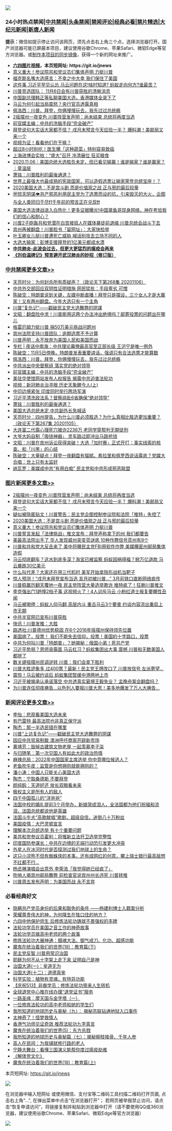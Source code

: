 ![](https://raw.githubusercontent.com/fqnews/bnews/master/64photo/fqnews-qr.jpg)

<div id="tt">
<h3>24小时热点禁闻|<a href="#%E4%B8%AD%E5%85%B1%E7%A6%81%E9%97%BB%E6%9B%B4%E5%A4%9A%E6%96%87%E7%AB%A0">中共禁闻</a>|<a href="#%E5%9B%BE%E7%89%87%E6%96%B0%E9%97%BB%E6%9B%B4%E5%A4%9A%E6%96%87%E7%AB%A0">头条禁闻</a>|<a href="#%E6%96%B0%E9%97%BB%E8%AF%84%E8%AE%BA%E6%9B%B4%E5%A4%9A%E6%96%87%E7%AB%A0">禁闻评论|<a href="#%E5%BF%85%E7%9C%8B%E7%BB%8F%E5%85%B8%E5%A5%BD%E6%96%87">经典必看|<a href="/video.md#%E7%A6%81%E7%89%87%E7%B2%BE%E9%80%89">禁片精选</a>|<a href="https://github.com/fqnews/djy/blob/master/gb/nf1351518.md#1">大纪元新闻</a>|<a href="https://github.com/fqnews/ntdtv/blob/master/gb/prog204.md#1">新唐人新闻</a></h3>
<div><b>提示：</b>微信如提示停止访问该网页，须先点击右上角三个点，选择浏览器打开。国产浏览器可能已屏蔽本项目，建议使用谷歌Chrome、苹果Safari、微软Edge等官方浏览器。或<a href="https://github.com/fqnews/bnews/blob/master/%E5%88%B6%E4%BD%9Cgit%E7%A6%81%E9%97%BB%E9%95%9C%E5%83%8F.md">制作本项目的同步镜像</a>，获得一个新的网址来推广。</div>
<ul>
<li><b><a href="http://d1.bdrive.tk/64.mp4" target="_blank">六四图片视频</a>，本页短网址: https://git.io/jnews</b></li>
<li><a href="/topimagenews/20201106/1426741.md">意义重大！参议院共和党议员们集体声明 力挺川普</a></li>
<li><a href="/cnnews/20201106/1426781.md">福克斯名嘴大选感言：不幸之中大幸 我们保住了美国</a></li>
<li><a href="/cnnews/20201106/1426865.md">这件事 习近平罕见认怂 马云问题在这!啥时知道? 蚂蚁走向何方?谁最苦？</a></li>
<li><a href="/cnnews/20201106/1426770.md">川普竞选团队： 11月6日会有川普获胜的清晰消息</a></li>
<li><a href="/baitai/20201106/1426970.md">中国副总理韩正等私聊美国大选，香港媒体全录下了</a></li>
<li><a href="/headline/20201107/1427060.md">马云为何引起当局震怒？央行官员透露真相</a></li>
<li><a href="/cbnews/20201106/1426895.md">佩洛西：川普、拜登，你俩慢慢玩去，我先过过总统瘾</a></li>
<li><a href="/topimagenews/20201107/1427050.md">2摇摆州一夜变色 川普阵营发声明：尚未结束 总统将再度当选</a></li>
<li><a href="/cbnews/20201106/1426885.md">前官媒主编：中共的洗脑手段“完全破产”</a></li>
<li><a href="/topimagenews/20201107/1427028.md">拜登说句大实话大家都不信？ 戌月末预言今天应验一半？ 爆料潮！美邮局又来一个</a></li>
<li><a href="/cnnews/20201106/1426810.md">视频为证！看看他们在干嘛？</a></li>
<li><a href="/health/20201106/1426797.md">超过8小时别吃！医生曝「这种蔬菜」特别容易致癌</a></li>
<li><a href="/cnnews/20201107/1427112.md">上海进博会实拍：“盛大”召开 冷清展位 狂买粮食</a></li>
<li><a href="/taiwannews/20201106/1426908.md">2020.11.06｜美国总统大选胜负未定，但已看见输赢！谁是输家？谁是赢家？｜童温层</a></li>
<li><a href="/cbnews/20201106/1426765.md">萧铭：川普胜利的最後通道？</a></li>
<li><a href="/baitai/20201106/1426803.md">世界上最强大也最成熟的宪政国家，可以造假选票让输家荣登总统宝座！？</a></li>
<li><a href="/topimagenews/20201106/1426787.md">2020美国大选：不是宫斗剧 而是价值观之战 正与邪的最后较量</a></li>
<li><a href="/bannedvideo/20201106/1426846.md">🈲惊天阴谋👁️共产邪恶利用民主党为了选票而设的坑，引来毁灭的大火，企图与全人类同归于尽❗1千年前的预言正在兑现❗❗</a></li>
<li><a href="/bannedvideo/20201106/1426811.md">美国大选法律战进入白热化！更多证据曝光!中国章鱼哥现身网络，神在考验我们的信心和耐心？</a></li>
<li><a href="/cnnews/20201106/1426750.md">川普2子砲轰共和党潜在白宫接班人在媒体暴徒前退缩 川普总统会战斗下去</a></li>
<li><a href="/cnnews/20201107/1427012.md">宾州再被翻盘！川普脸书「留网址」：大家快检举</a></li>
<li><a href="/cnnews/20201107/1427104.md">叶玉卿女儿挺川普遭死亡威胁 喊话别攻击立场不同的人</a></li>
<li><a href="/cnnews/20201106/1426866.md">大选大输家：彭博支援拜登的1亿美元都成水漂</a></li>
<li><b><a href="/comments/20200211/1275071.md" target="_blank">中共肺炎-此波会过去，但更大更猛烈的瘟疫会再来</a></b></li>
<li><b><a href="/comments/20200207/1272816.md" target="_blank">《刘伯温碑记》预言避开武汉肺炎的妙招（修订版）</a></b></li>
</ul>
</div>

<div class="catlist">
<h3><a href="/cbnews/" target="_blank">中共禁闻</a><span><a href="/cbnews/" target="_blank" rel="nofollow">更多文章>></a></span></h3>
<ul>
<li><a href="/cbnews/20201107/1427237.md" target="_blank">天亮时分：为何封杀所有质疑声？（政论天下第268集 20201106）</a></li>
<li><a href="/cbnews/20201107/1427221.md" target="_blank">中共外交部回应双阴性证明措施 网民猛批：手段卑劣 可憎</a></li>
<li><a href="/cbnews/20201107/1427212.md" target="_blank">陈破空：特朗普说到关键，左媒中断直播！拜登只是摆设，三个女人才是大赢家！又有两州翻盘。今年大选只有一个主角</a></li>
<li><a href="/cbnews/20201107/1426928.md" target="_blank">川普“复仇记”——戳破民主党大选舞弊的阴谋</a></li>
<li><a href="/cbnews/20201107/1427182.md" target="_blank">文昭：翻盘险中求！川普能用这两个办法冲出绝境吗？邮寄投票的问题出在哪儿</a></li>
<li><a href="/cbnews/20201107/1427091.md" target="_blank">格雷厄姆力挺川普 捐50万美元挑战问题州</a></li>
<li><a href="/cbnews/20201107/1427151.md" target="_blank">宾州法院支持川普团队：逾期选票不予计算</a></li>
<li><a href="/cbnews/20201107/1427158.md" target="_blank">川普声明：永不放弃为美国人民和美国而战</a></li>
<li><a href="/cbnews/20201107/1427113.md" target="_blank">专栏 | 夜话中南海：中共理论幕僚最高官至正部长级 王沪宁是唯一例外</a></li>
<li><a href="/cbnews/20201107/1427076.md" target="_blank">陈破空：11月5日傍晚，特朗普发表重要讲话，强调只有合法选票才能算数</a></li>
<li><a href="/cbnews/20201106/1426895.md" target="_blank">佩洛西：川普、拜登，你俩慢慢玩去，我先过过总统瘾</a></li>
<li><a href="/cbnews/20201106/1426886.md" target="_blank">中共派出中央督察组 落实党的绝对领导</a></li>
<li><a href="/cbnews/20201106/1426885.md" target="_blank">前官媒主编：中共的洗脑手段“完全破产”</a></li>
<li><a href="/cbnews/20201106/1426812.md" target="_blank">美驻华使馆网站发布人权报告 揭露中共迫害法轮功</a></li>
<li><a href="/cbnews/20201106/1426820.md" target="_blank">视频：新冠肺炎治寻根 历史天象醒今人(上)</a></li>
<li><a href="/cbnews/20201106/1426849.md" target="_blank">中印边境紧张 印度同时举行两场军演</a></li>
<li><a href="/cbnews/20201106/1426834.md" target="_blank">习近平清洗政法系？督察组赴6省确保“绝对领导”</a></li>
<li><a href="/cbnews/20201106/1426765.md" target="_blank">萧铭：川普胜利的最後通道？</a></li>
<li><a href="/cbnews/20201106/1426700.md" target="_blank">美国大选总统未定 中共副外长急喊话</a></li>
<li><a href="/cbnews/20201106/1426666.md" target="_blank">天亮时分：四州提告，为什么川普必须胜选？为什么真相比胜选更加重要？（政论天下第267集 20201105）</a></li>
<li><a href="/cbnews/20201106/1426644.md" target="_blank">大连富二代露心理死穴被诈2236万 老同学穿帮判无期徒刑</a></li>
<li><a href="/cbnews/20201106/1426633.md" target="_blank">大爷大妈自制「吸钱神器」 灵车路过即冲出马路抢钱</a></li>
<li><a href="/cbnews/20201106/1426594.md" target="_blank">文昭：川普在宾州诉讼获得突破！大选「加时赛」正式开打；事实线索的核查、和「川黑」的心结</a></li>
<li><a href="/cbnews/20201106/1426592.md" target="_blank">陈破空：大量疑点！拜登一夜翻盘有猫腻。希拉里和佩罗西说话露底？党媒大合唱：世上只有太监好</a></li>
<li><a href="/cbnews/20201106/1426568.md" target="_blank">纳瓦罗：美媒成中共“有用白痴” 民主党和中共形成邪恶联盟</a></li>

</ul>
</div>
<div class="catlist">
<h3><a href="/topimagenews/" target="_blank">图片新闻</a><span><a href="/topimagenews/" target="_blank" rel="nofollow">更多文章>></a></span></h3>
<ul>
<li><a href="/topimagenews/20201107/1427050.md" target="_blank">2摇摆州一夜变色 川普阵营发声明：尚未结束 总统将再度当选</a></li>
<li><a href="/topimagenews/20201107/1427028.md" target="_blank">拜登说句大实话大家都不信？ 戌月末预言今天应验一半？ 爆料潮！美邮局又来一个</a></li>
<li><a href="/topimagenews/20201107/1427027.md" target="_blank">疑似被隐匿贴文！川普警告：民主党企图控制参议院和法院「推特」失控了</a></li>
<li><a href="/topimagenews/20201106/1426787.md" target="_blank">2020美国大选：不是宫斗剧 而是价值观之战 正与邪的最后较量</a></li>
<li><a href="/topimagenews/20201106/1426741.md" target="_blank">意义重大！参议院共和党议员们集体声明 力挺川普</a></li>
<li><a href="/topimagenews/20201106/1426575.md" target="_blank">川普誓言发起「法律挑战」推文宣布：拜登声称拿下的州 我们都要告</a></li>
<li><a href="/topimagenews/20201106/1426512.md" target="_blank">美最高法院出手了 华人发现威州突变蓝谜底 10种作弊信号蓝州有9个</a></li>
<li><a href="/topimagenews/20201106/1426479.md" target="_blank">川普和共和党大反击来了 美中将曝民主党FBI用软件作弊 美媒曝密州邮局集体造假</a></li>
<li><a href="/topimagenews/20201105/1426317.md" target="_blank">马云彻底翻车？这水到底多深？淘宝已被监察 蚂蚁因祸得福？掀万亿退款 马云暴跌30亿美元</a></li>
<li><a href="/topimagenews/20201105/1426203.md" target="_blank">什么叫代差？大家还在用三代机时 美军开始拿隐形战机当靶子</a></li>
<li><a href="/topimagenews/20201105/1426135.md" target="_blank">惊人预测！“戌月末拜登宣布当选 亥月初被川普…” 3月前铁口直断网络疯传</a></li>
<li><a href="/topimagenews/20201105/1425898.md" target="_blank">川普稳赢历翻天覆地一夜 民主党阵营大量选举欺诈 推特疯了！狂删川普推文</a></li>
<li><a href="/topimagenews/20201104/1425824.md" target="_blank">李克强出门1趟撞2档子事 这视频火了！4人训斥马云 小粉红道士报复要曝性丑闻</a></li>
<li><a href="/topimagenews/20201104/1425724.md" target="_blank">马云被喝停：蚂蚁人仰马翻 高层内斗 重击马云3个要害 约谈内容流出重启上市无期</a></li>
<li><a href="/topimagenews/20201104/1425637.md" target="_blank">中共半官网已宣布川普获胜</a></li>
<li><a href="/topimagenews/20201104/1425620.md" target="_blank">快讯！川普发推：大胜</a></li>
<li><a href="/topimagenews/20201104/1425619.md" target="_blank">路透社:川普德州优势稳固 在6个2016年摇摆州保持领先位置</a></li>
<li><a href="/comments/20201104/1425271.md" target="_blank">美国病了，投票！ 我们不能失去信仰，投票！美国的十字路口，投票</a></li>
<li><a href="/topimagenews/20201104/1425420.md" target="_blank">中共为何叫川普「特朗普」？她揭秘：俄国小弟！死共产党</a></li>
<li><a href="/topimagenews/20201104/1425286.md" target="_blank">习近平势弱？恩师突露面 马云杠习？蚂蚁集团出大事 震撼 川普和无数美国人都拼了</a></li>
<li><a href="/topimagenews/20201104/1425285.md" target="_blank">数关键摇摆州民调逆转 川普：我们会拿下胜利</a></li>
<li><a href="/topimagenews/20201104/1425235.md" target="_blank">川普大胜迹象多 过400票？最新！民主党王牌改口了 川普放信号 左派寄望&#8230;</a></li>
<li><a href="/topimagenews/20201104/1425213.md" target="_blank">震惊！马云被约谈后 蚂蚁集团暂缓中港两地上市</a></li>
<li><a href="/topimagenews/20201103/1425096.md" target="_blank">习近平被揭承认承诺落空 中共透真实窘境王毅失业？ 孟晚舟案会翻盘吗？</a></li>
<li><a href="/topimagenews/20201103/1424930.md" target="_blank">为川普连任彻夜祷告…以色列人要报川普大恩！美多地爆发了万人大祷告…</a></li>

</ul>
</div>
<div class="catlist">
<h3><a href="/comments/" target="_blank">新闻评论</a><span><a href="/comments/" target="_blank" rel="nofollow">更多文章>></a></span></h3>
<ul>
<li><a href="/comments/20201107/1427273.md" target="_blank">李怡：悲观看美国大选未来</a></li>
<li><a href="/comments/20201107/1427272.md" target="_blank">有巴雷特 最高法院也非真正保守派</a></li>
<li><a href="/comments/20201107/1427271.md" target="_blank">陶杰：那一半选民错在哪里</a></li>
<li><a href="/comments/20201107/1427261.md" target="_blank">川普“上访复仇记”——戳破民主党大选舞弊的阴谋</a></li>
<li><a href="/comments/20201107/1427248.md" target="_blank">因应中共贸易制裁 澳洲呼吁商家开辟新市场</a></li>
<li><a href="/comments/20201107/1427242.md" target="_blank">黄靖芳：毁掉古建筑文物老屋 一起羡慕李子柒</a></li>
<li><a href="/comments/20201107/1427241.md" target="_blank">与归随笔：第一次见国人有如此大的政治热情</a></li>
<li><a href="/comments/20201107/1427240.md" target="_blank">麻辣总局：2022年中国国家主席选举 你中意哪位候选人？</a></li>
<li><a href="/comments/20201107/1427239.md" target="_blank">老鱼吹牛皮：监管是你想拥抱就能拥抱的？</a></li>
<li><a href="/comments/20201107/1427226.md" target="_blank">潘小涛：中国人只能关心美国大选</a></li>
<li><a href="/comments/20201107/1427225.md" target="_blank">陶杰：宁取桑德斯 不要拜登</a></li>
<li><a href="/comments/20201107/1427224.md" target="_blank">颜纯鈎：天道好还 放长双眼看未来</a></li>
<li><a href="/comments/20201107/1427196.md" target="_blank">极权主义是所有人的敌人</a></li>
<li><a href="/comments/20201107/1427183.md" target="_blank">四千中国孤儿的“洋爸爸”</a></li>
<li><a href="/comments/20201107/1427171.md" target="_blank">法国中校的婚礼提前3个月举办，新娘哭成泪人，全法国都为他们祝福和流泪，法国总统都说他是英雄</a></li>
<li><a href="/comments/20201107/1427170.md" target="_blank">法国斗牛犬“高歌献唱”歌剧，超级自信，迷倒八十万粉丝</a></li>
<li><a href="/comments/20201107/1427163.md" target="_blank">美国疫情：大巴灵顿宣言</a></li>
<li><a href="/comments/20201107/1427162.md" target="_blank">理解本次总统选举 有十个重要问题</a></li>
<li><a href="/comments/20201107/1427157.md" target="_blank">美共和党参议员霍利：将推新立法扞卫选举完整性</a></li>
<li><a href="/comments/20201107/1427156.md" target="_blank">印度国防参谋长：中共在边境的无端行动恐引发更大冲突</a></li>
<li><a href="/comments/20201107/1427155.md" target="_blank">外星人在冰河时代是否探测过我们地球上的生命？</a></li>
<li><a href="/comments/20201107/1427154.md" target="_blank">这只小浣熊不但有蜘蛛侠的本事，还有成网红的创意，攀上瑞士银行最高层想不红都不行&#8230;</a></li>
<li><a href="/comments/20201107/1427153.md" target="_blank">杨丞琳演唱会出意外 李荣浩「我觉得她已经疯了」</a></li>
<li><a href="/comments/20201107/1427137.md" target="_blank">吹哨人揭宾州邮局舞弊 前检查官说宾州州长违宪 川普转推</a></li>
<li><a href="/comments/20201107/1427109.md" target="_blank">川普周五发布声明：为美国而战 永不言弃</a></li>

</ul>
</div>

<div class="catlist">
<h3>必看经典好文</h3>
<ul>
<li><a href="/comments/20201010/1411228.md" target="_blank">隐瞒共产党员身份的后果和豁免的条件 ——杨建利博士入籍案分析</a></li>
<li><a href="/comments/20200618/1346830.md" target="_blank">荣耀尊贵伟大的神，为何降生在牲口住的地方？</a></li>
<li><a href="/comments/20200926/1403542.md" target="_blank">六四中他保护师生 后修炼法轮功铸就不畏强权的丰碑</a></li>
<li><a href="/comments/20200511/1326751.md" target="_blank">法轮功学员在美国之音工作的神奇故事</a></li>
<li><a href="/comments/20200629/1352533.md" target="_blank">法轮功学员做高中老师的两个故事</a></li>
<li><a href="/comments/20191203/1234383.md" target="_blank">修炼法轮功大展神通：摄魂大法、御气成刀、化功、超感功能</a></li>
<li><a href="/comments/20180716/972458.md" target="_blank">魔鬼在统治着我们的世界(19)：教育篇(下)</a></li>
<li><a href="/comments/20200621/1348236.md" target="_blank">民主党反智 川普用常识治国</a></li>
<li><a href="/ccpdope/20190803/1168965.md" target="_blank">耶稣为何不从十字架上走下来 证明自己是神</a></li>
<li><a href="/cbnews/20180307/911097.md" target="_blank">治国大道(一)：皇道无为</a></li>
<li><a href="/cbnews/20180318/916241.md" target="_blank">治国大道(十二)：道德真鉴</a></li>
<li><a href="/comments/20200605/783205.md" target="_blank">科学实验：植物有灵魂，有特异功能</a></li>
<li><a href="/cbnews/20200518/1330564.md" target="_blank">【庆祝513】非裔学员：修炼法轮功带来人生转机</a></li>
<li><a href="/cbnews/20200819/1382346.md" target="_blank">全球退党中心推在线办理“退党证书”服务</a></li>
<li><a href="/tculture/20160806/568214.md" target="_blank">一路圣缘：摩天国与金字塔（一）</a></li>
<li><a href="/cbnews/20200702/1354550.md" target="_blank">一位修炼法轮功的高中老师和她的学生们</a></li>
<li><a href="/topimagenews/20180325/919134.md" target="_blank">我所知道的地球历史与奥秘（九）： 揭秘苏联钻通地狱入口事件</a></li>
<li><a href="/ccpdope/20200907/1392129.md" target="_blank">太神奇了！怪梦救情人</a></li>
<li><a href="/comments/20200517/1330064.md" target="_blank">香港气功师见证奇效 推荐法轮功九字真言</a></li>
<li><a href="/topimagenews/20180524/946967.md" target="_blank">魔鬼在统治着我们的世界(5)：东方杀戮</a></li>
<li><a href="/topimagenews/20171210/868397.md" target="_blank">我所知道的地球历史与奥秘篇（七）：揭秘柳枝接骨、千年人参</a></li>
<li><a href="/tculture/20121023/72121.md" target="_blank">高人在民间：为我铺就修行路的老人</a></li>
<li><a href="/comments/20200527/1273654.md" target="_blank">宁静大舞台：看懂三国演义能帮你度过瘟疫劫难</a></li>
<li><a href="/bookwiki/20130610/138400.md" target="_blank">《解体党文化》</a></li>
<li><a href="/topimagenews/20180701/965109.md" target="_blank">魔鬼在统治着我们的世界(18)：教育篇(上)</a></li>

</ul>
</div>

本页短网址: https://git.io/jnews

![](https://raw.githubusercontent.com/fqnews/bnews/master/64photo/fqnews-qr.jpg)

在浏览器中输入短网址 或使用微信、支付宝等二维码工具扫描二维码打开页面, 点击右上角"...", 在弹出菜单中点击“在浏览器打开”； 若网页被举报禁止访问，请点击“恢复申请访问”，将链接复制并粘贴到浏览器中打开（请不要使用QQ或360浏览器，建议使用谷歌Chrome、苹果Safari、微软Edge等官方浏览器）

![](https://raw.githubusercontent.com/fqnews/bnews/master/64photo/wx.jpg)
